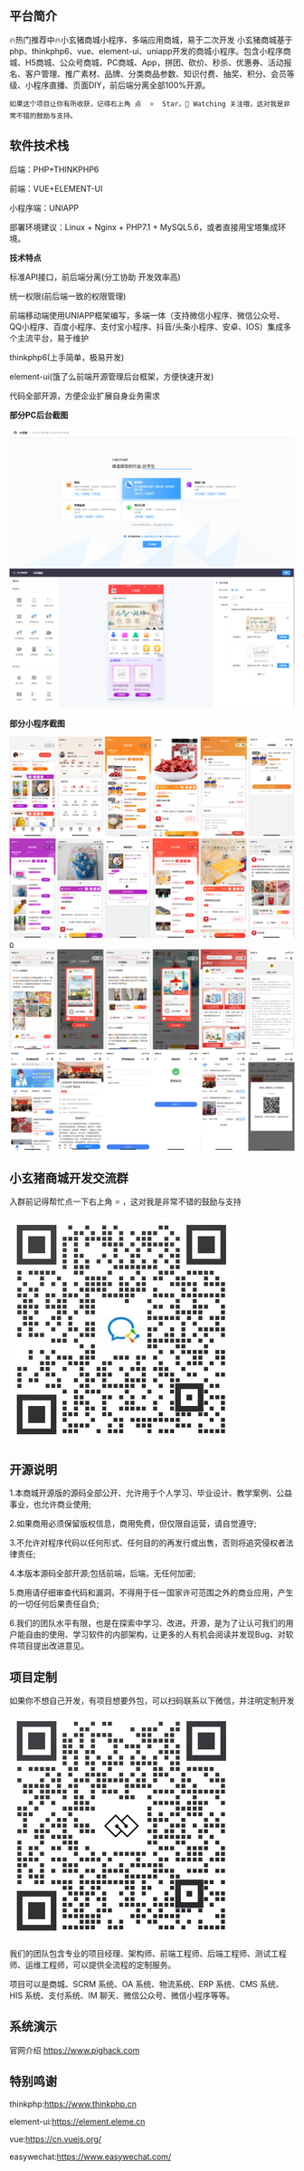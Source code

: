 ## 平台简介
🔥热门推荐中🔥小玄猪商城小程序、多端应用商城，易于二次开发
小玄猪商城基于php、thinkphp6、vue、element-ui、uniapp开发的商城小程序。包含小程序商城、H5商城、公众号商城、PC商城、App，拼团、砍价、秒杀、优惠券、活动报名、客户管理、推广素材、品牌、分类商品参数、知识付费、抽奖、积分、会员等级、小程序直播、页面DIY，前后端分离全部100%开源。


```
如果这个项目让你有所收获，记得右上角 点  ⭐️  Star，👀 Watching 关注哦，这对我是非常不错的鼓励与支持。

```


## 软件技术栈

后端：PHP+THINKPHP6

前端：VUE+ELEMENT-UI

小程序端：UNIAPP

部署环境建议：Linux + Nginx + PHP7.1 + MySQL5.6，或者直接用宝塔集成环境。

 **技术特点** 

标准API接口，前后端分离(分工协助 开发效率高)

统一权限(前后端一致的权限管理)

前端移动端使用UNIAPP框架编写，多端一体（支持微信小程序、微信公众号、QQ小程序、百度小程序、支付宝小程序、抖音/头条小程序、安卓、IOS）集成多个主流平台，易于维护

thinkphp6(上手简单，极易开发)

element-ui(饿了么前端开源管理后台框架，方便快速开发)

代码全部开源，方便企业扩展自身业务需求


 **部分PC后台截图** 

![输入图片说明](screenshot/1%E5%95%86%E5%9F%8E%E8%A1%8C%E4%B8%9A.jpg)
![输入图片说明](screenshot/3%E9%A1%B5%E9%9D%A2%E7%BC%96%E8%BE%91%E5%99%A8'.jpg)

 **部分小程序截图** 

![输入图片说明](screenshot/%E7%A7%BB%E5%8A%A8%E7%AB%AF%E6%8B%BC%E5%9B%BE1.jpg)`Ω`
![输入图片说明](screenshot/%E7%A7%BB%E5%8A%A8%E7%AB%AF%E6%8B%BC%E5%9B%BE2.jpg)

## 小玄猪商城开发交流群

入群前记得帮忙点一下右上角 ⭐️ ，这对我是非常不错的鼓励与支持

![输入图片说明](screenshot/%E4%BC%81%E4%B8%9A%E5%BE%AE%E4%BF%A1%E7%BE%A4%E4%BA%8C%E7%BB%B4%E7%A0%81.png)

## 开源说明

1.本商城开源版的源码全部公开、允许用于个人学习、毕业设计、教学案例、公益事业，也允许商业使用;

2.如果商用必须保留版权信息，商用免费，但仅限自运营，请自觉遵守;

3.不允许对程序代码以任何形式、任何目的的再发行或出售，否则将追究侵权者法律责任;

4.本版本源码全部开源;包括前端，后端，无任何加密;

5.商用请仔细审查代码和漏洞，不得用于任一国家许可范围之外的商业应用，产生的一切任何后果责任自负;

6.我们的团队水平有限，也是在探索中学习、改进。开源，是为了让认可我们的用户能自由的使用、学习软件的内部架构，让更多的人有机会阅读并发现Bug、对软件项目提出改进意见。


## 项目定制

如果你不想自己开发，有项目想要外包，可以扫码联系以下微信，并注明定制开发

![输入图片说明](screenshot/%E5%86%AF%E4%BD%B3%202.png)

我们的团队包含专业的项目经理、架构师、前端工程师、后端工程师、测试工程师、运维工程师，可以提供全流程的定制服务。

项目可以是商城、SCRM 系统、OA 系统、物流系统、ERP 系统、CMS 系统、HIS 系统、支付系统、IM 聊天、微信公众号、微信小程序等等。

## 系统演示

官网介绍
https://www.pighack.com

## 特别鸣谢

thinkphp:https://www.thinkphp.cn

element-ui:https://element.eleme.cn

vue:https://cn.vuejs.org/

easywechat:https://www.easywechat.com/
